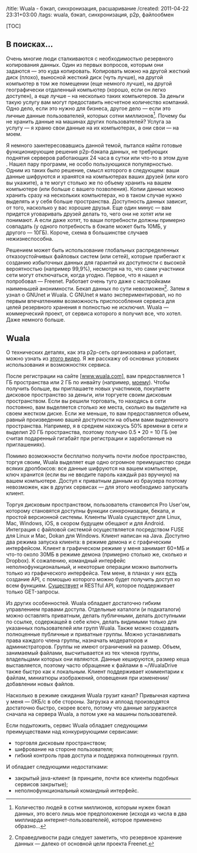 /title: Wuala - бэкап, синхронизация, расшаривание
/created: 2011-04-22 23:31+03:00
/tags: wuala, бэкап, синхронизация, p2p, файлообмен

[TOC]

## В поисках...

Очень многие люди сталкиваются с необходимостью резервного копирования
данных. Один из первых вопросов, которым они задаются — это куда
копировать. Копировать можно на другой жесткий диск (плохо), выносной
жесткий диск (чуть лучше), на другой компьютер в том же помещении (еще
немного лучше), на другой географически отдаленный компьютер (хорошо,
если он легко доступен), а еще лучше – на несколько таких
компьютеров. За деньги такую услугу вам могут предоставить несчетное
количество компаний. Одно дело, если это нужно для бизнеса, другое
дело — если это личные данные пользователей, которых сотни
миллионов[^1]. Почему бы не хранить данные на машинах других
пользователей? Услуга за услугу — я храню свои данные на их
компьютерах, а они свои — на моем.

Я немного заинтересовавшись данной темой, пытался найти готовые
функционирующие решения p2p-бэкапа данных, не требующих поднятия
серверов работающих 24 часа в сутки или что-то в этом духе . Нашел
пару программ, не особо пользующихся популярностью. Одним из таких
было решение, смысл которого в следующем: ваши данные шифруются и
хранятся на компьютерах ваших друзей (или кого вы укажите), а те могут
столько же по объему хранить на вашем компьютере (или больше с вашего
позволения). Копии данных можно хранить сразу на нескольких
компьютерах, но в таком случае нужно выделять и у себя больше
пространства. Доступность данных зависит, от того, насколько у вас
хорошие друзья. Еще один минус — вам придется уговаривать друзей
делать то, чего они не хотят или не понимают. А если даже хотят, то
ваши потребности должны примерно совпадать (у одного потребность в
бэкапе может быть 10МБ, у другого — 10ГБ). Короче, схема в большинстве
случаев нежизнеспособна.

Решением может быть использование глобальных распределенных
отказоустойчивых файловых систем (или сетей), которые прибегают к
созданию избыточных данных для гарантий их доступности с высокой
вероятностью (например 99,9%), несмотря на то, что сами участники сети
могут отключаться, когда угодно. Первое, что я нашел и попробовал —
Freenet. Работает очень туго даже с настройками наименьшей
анонимности. Бекап данных по сути невозможен[^2]. Затем я узнал о
GNUnet и Wuala. С GNUnet я мало экспериментировал, но по первым
впечатлениям возможность приспособления сервиса для целей резервного
хранения я полностью не исключил. Wuala — коммерческий проект, от
сервиса которого я получил все, что хотел. Даже немного больше.

[^1]: Количество людей в сотни миллионов, которым нужен бэкап данных,
это всего лишь мое предположение (исходя из числа в два миллиарда
интернет-пользователей), которое применено образно...
[^2]: Справедливости ради следует заметить, что резервное хранение
данных — далеко от основной цели проекта Freenet.


## Wuala

О технических деталях, как эта p2p-сеть организована и работает, можно
узнать из [этого видео]. Я же расскажу об основных условиях
использования и возможностях сервиса.

После регистрации на сайте [www.wuala.com], вам предоставляется 1 ГБ
пространства или 2 ГБ по инвайту (например, [моему]). Чтобы получить
больше, вы приглашаете новых участников, покупаете дисковое
пространство за деньги, или торгуете своим дисковым
пространством. Если вы решили торговать, то находясь в сети постоянно,
вам выделяется столько же места, сколько вы выделите на своем жестком
диске. Если же меньше, то вам предоставляется объем, равный
произведению вашей доступности на объем вами выделенного
пространства. Например, я в среднем нахожусь 50% времени в сети и
выделил 20 ГБ пространства, поэтому получаю 0.5 • 20 = 10 ГБ (не
считая подаренный гигабайт при регистрации и заработанные на
приглашениях).

Помимо возможности бесплатно получить почти любое пространство,
торгуя своим, Wuala выделяет еще одно огромное преимущество среди
всяких дропбоксов: все данные шифруются на вашем компьютере, ключ
хранится (если вы не вводите пароль каждый раз вручную) на вашем
компьютере. Доступ к приватным данным из браузера поэтому невозможен,
как в других сервисах — для этого необходимо запускать клиент.

Торгуя дисковым пространством, пользователь становится Pro User'ом,
которому становятся доступны функции синхронизации, бекапа, и простой
версионной системы. Клиенты Wuala существуют для Linux, Mac, Windows,
iOS, в скором будущем обещают и для Android. Интеграция с файловой
системой осуществляется посредством FUSE для Linux и Mac, Dokan для
Windows. Клиент написан на Java. Доступно два режима запуска клиента:
в режиме демона и с графическим интерфейсом. Клиент в графическом
режиме у меня занимает 60+МБ и что-то около 30МБ в режиме демона
(примерно столько же, сколько и Dropbox). К сожалению, командный
интерфейс неполнофункциональный, и некоторые операции можно выполнить
только из графического интерфейса. Тем мене, в планах у них [есть]
создание API, с помощью которого можно будет получить доступ ко всем
функциям. [Существует] и RESTful API, которое поддерживает только
GET-запросы.

Из других особенностей. Wuala обладает достаточно гибким управлением
правами доступа. Отдельные каталоги (и подкаталоги) можно оставлять
приватным, делать публичными, делать доступными по ссылке, содержащей
в себе ключ, делать видимыми только для указанных пользователей или
групп Wuala. Также можно создавать полноценные публичные и приватные
группы. Можно устанавливать права каждого члена группы, назначать
модераторов и администраторов. Группы не имеют ограничений на размер.
Объем, занимаемый файлами, высчитывается из тех членов группы,
владельцами которых они являются. Данные кешируются, размер кеша
выставляется, поэтому часто обращение к файлами в ~/WualaDrive также
быстро как к локальным. Клиент поддерживает комментарии к файлам,
миниатюры изображений, оповещения при изменении/добавлении новых
файлов.

Насколько в режиме ожидания Wuala грузит канал? Привычная картина у
меня — 0КБ/с в обе стороны. Загрузка и аплоад производятся достаточно
быстро, скорее всего, потому что данные загружаются сначала на сервера
Wuala, а потом уже на машины пользователей.

Если подытожить, сервис Wuala обладает следующими преимуществами
над конкурирующими сервисами:

  * торговля дисковым пространством;
  * шифрование на стороне пользователя;
  * гибкий контроль прав доступа и поддержка полноценных групп.

И обладает следующими недостатками:

  * закрытый java-клиент (в принципе, почти все клиенты подобных
    сервисов закрытые);
  * неполнофункциональный командный интерфейс.

[этого видео]: http://www.youtube.com/watch%3Fv%3D3xKZ4KGkQY8
[www.wuala.com]: http://www.wuala.com
[моему]: http://www.wuala.com/referral/ANKKPB4J3HH3BB6G77MB
[есть]: http://bugs.wuala.com/view.php%3Fid%3D2964
[Существует]: http://www.wuala.com/en/api

